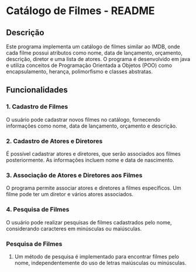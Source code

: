 # Catálogo de Filmes - README

## Descrição
Este programa implementa um catálogo de filmes similar ao IMDB, onde cada filme possui atributos como nome, data de lançamento, orçamento, descrição, diretor e uma lista de atores. O programa é desenvolvido em java e utiliza conceitos de Programação Orientada a Objetos (POO) como encapsulamento, herança, polimorfismo e classes abstratas.

## Funcionalidades

### 1. Cadastro de Filmes
O usuário pode cadastrar novos filmes no catálogo, fornecendo informações como nome, data de lançamento, orçamento e descrição.

### 2. Cadastro de Atores e Diretores
É possível cadastrar atores e diretores, que serão associados aos filmes posteriormente. As informações incluem nome e data de nascimento.

### 3. Associação de Atores e Diretores aos Filmes
O programa permite associar atores e diretores a filmes específicos. Um filme pode ter um diretor e vários atores associados.

### 4. Pesquisa de Filmes
O usuário pode realizar pesquisas de filmes cadastrados pelo nome, considerando caracteres em minúsculas ou maiúsculas.

### Pesquisa de Filmes
1. Um método de pesquisa é implementado para encontrar filmes pelo nome, independentemente do uso de letras maiúsculas ou minúsculas.
